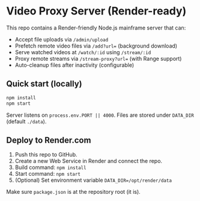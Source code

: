# Video Proxy Server (Render-ready)

This repo contains a Render-friendly Node.js mainframe server that can:
- Accept file uploads via `/admin/upload`
- Prefetch remote video files via `/add?url=` (background download)
- Serve watched videos at `/watch/:id` using `/stream/:id`
- Proxy remote streams via `/stream-proxy?url=` (with Range support)
- Auto-cleanup files after inactivity (configurable)

## Quick start (locally)
```bash
npm install
npm start
```
Server listens on `process.env.PORT || 4000`.
Files are stored under `DATA_DIR` (default `./data`).

## Deploy to Render.com
1. Push this repo to GitHub.
2. Create a new Web Service in Render and connect the repo.
3. Build command: `npm install`
4. Start command: `npm start`
5. (Optional) Set environment variable `DATA_DIR=/opt/render/data`

Make sure `package.json` is at the repository root (it is).
